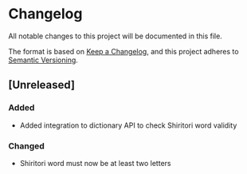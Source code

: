 # Changelog

All notable changes to this project will be documented in this file.

The format is based on [Keep a Changelog](https://keepachangelog.com/en/1.0.0/),
and this project adheres to [Semantic Versioning](https://semver.org/spec/v2.0.0.html).

## [Unreleased]

### Added

- Added integration to dictionary API to check Shiritori word validity

### Changed

- Shiritori word must now be at least two letters

<!-- ## [1.0.0] - 2017-06-20

### Added

- New visual identity by [@tylerfortune8](https://github.com/tylerfortune8).
- Version navigation.

### Changed

- Start using "changelog" over "change log" since it's the common usage.

### Removed

- Section about "changelog" vs "CHANGELOG".

### Fixed

- Swag -->
